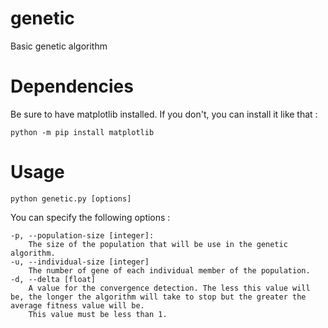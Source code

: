 # genetic
Basic genetic algorithm

# Dependencies

Be sure to have matplotlib installed. If you don't, you can install it like that :

```shell
python -m pip install matplotlib
```

# Usage

```shell
python genetic.py [options]
```

You can specify the following options : 

    -p, --population-size [integer]:
        The size of the population that will be use in the genetic algorithm.
    -u, --individual-size [integer]
        The number of gene of each individual member of the population.
    -d, --delta [float]
        A value for the convergence detection. The less this value will be, the longer the algorithm will take to stop but the greater the average fitness value will be.
        This value must be less than 1.
